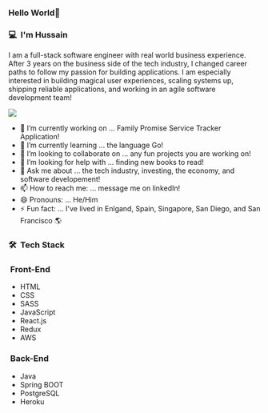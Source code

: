 ### Hello World👋

### 💻 &nbsp;I'm Hussain 

I am a full-stack software engineer with real world business experience. After 3 years on the business side of the tech industry, I changed career paths to follow my passion for building applications. I am especially interested in building magical user experiences, scaling systems up, shipping reliable applications, and working in an agile software development team!

<a href="https://www.linkedin.com/in/hussain-ali-58a9b690/"><img src="https://img.shields.io/badge/linkedin-Hussain%20Ali-blue"/></a>

- 🔭 I’m currently working on ... Family Promise Service Tracker Application!
- 🌱 I’m currently learning ... the language Go!
- 👯 I’m looking to collaborate on ... any fun projects you are working on!
- 🤔 I’m looking for help with ... finding new books to read!
- 💬 Ask me about ... the tech industry, investing, the economy, and software developement!
- 📫 How to reach me: ... message me on linkedIn!
- 😄 Pronouns: ... He/Him
- ⚡ Fun fact: ... I've lived in Enlgand, Spain, Singapore, San Diego, and San Francisco 🌎

### 🛠 &nbsp;Tech Stack
### &nbsp;Front-End 
<ul>
  <li>HTML</li>
  <li>CSS</li>
  <li>SASS</li>
  <li>JavaScript</li>
  <li>React.js</li>
  <li>Redux</li>
  <li>AWS</li>
</ul>

### &nbsp;Back-End 
<ul>
  <li>Java</li>
  <li>Spring BOOT</li>
  <li>PostgreSQL</li>
  <li>Heroku</li>
</ul>
